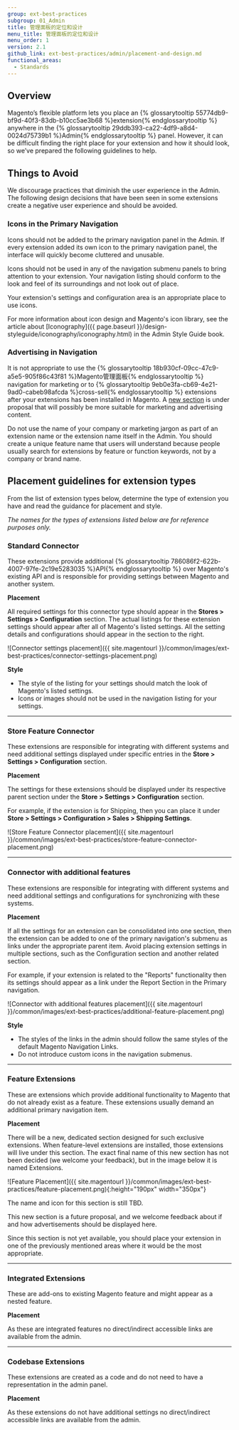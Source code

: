 ```yaml
---
group: ext-best-practices
subgroup: 01_Admin
title: 管理面板的定位和设计
menu_title: 管理面板的定位和设计
menu_order: 1
version: 2.1
github_link: ext-best-practices/admin/placement-and-design.md
functional_areas:
  - Standards
---
```


## Overview

Magento’s flexible platform lets you place an {% glossarytooltip 55774db9-bf9d-40f3-83db-b10cc5ae3b68 %}extension{% endglossarytooltip %} anywhere in the {% glossarytooltip 29ddb393-ca22-4df9-a8d4-0024d75739b1 %}Admin{% endglossarytooltip %} panel. However, it can be difficult finding the right place for your extension and how it should look, so we’ve prepared the following guidelines to help.

## Things to Avoid

We discourage practices that diminish the user experience in the Admin. The following design decisions that have been seen in some extensions create a negative user experience and should be avoided.

### Icons in the Primary Navigation
Icons should not be added to the primary navigation panel in the Admin. If every extension added its own icon to the primary navigation panel, the interface will quickly become cluttered and unusable.

Icons should not be used in any of the navigation submenu panels to bring attention to your extension. Your navigation listing should conform to the look and feel of its surroundings and not look out of place.

Your extension's settings and configuration area is an appropriate place to use icons.

For more information about icon design and Magento's icon library, see the article about  [Iconography]({{ page.baseurl }}/design-styleguide/iconography/iconography.html) in the Admin Style Guide book.

### Advertising in Navigation
It is not appropriate to use the {% glossarytooltip 18b930cf-09cc-47c9-a5e5-905f86c43f81 %}Magento管理面板{% endglossarytooltip %} navigation for marketing or to {% glossarytooltip 9eb0e3fa-cb69-4e21-9ad0-cabeb98afcda %}cross-sell{% endglossarytooltip %} extensions after your extensions has been installed in Magento. A [new section](#feature-extensions) is under proposal that will possibly be more suitable for marketing and advertising content.

Do not use the name of your company or marketing jargon as part of an extension name or the extension name itself in the Admin. You should create a unique feature name that users will understand because people usually search for extensions by feature or function keywords, not by a company or brand name.

## Placement guidelines for extension types
From the list of extension types below, determine the type of extension you have and read the guidance for placement and style.

*The names for the types of extensions listed below are for reference purposes only.*

### Standard Connector
These extensions provide additional {% glossarytooltip 786086f2-622b-4007-97fe-2c19e5283035 %}API{% endglossarytooltip %} over Magento's existing API and is responsible for providing settings between Magento and another system.

**Placement**

All required settings for this connector type should appear in the **Stores > Settings > Configuration** section. The actual listings for these extension settings should appear after all of Magento's listed settings. All the setting details and configurations should appear in the section to the right.

![Connector settings placement]({{ site.magentourl }}/common/images/ext-best-practices/connector-settings-placement.png)

**Style**

* The style of the listing for your settings should match the look of Magento's listed settings.
* Icons or images should not be used in the navigation listing for your settings.

---

### Store Feature Connector
These extensions are responsible for integrating with different systems and need additional
settings displayed under specific entries in the **Store > Settings > Configuration** section.

**Placement**

The settings for these extensions should be displayed under its respective parent section under the **Store > Settings > Configuration** section.

For example, if the extension is for Shipping, then you can place it under **Store > Settings > Configuration > Sales > Shipping Settings**.

![Store Feature Connector placement]({{ site.magentourl }}/common/images/ext-best-practices/store-feature-connector-placement.png)

---

### Connector with additional features
These extensions are responsible for integrating with different systems and need additional settings and configurations for synchronizing with these systems.

**Placement**

If all the settings for an extension can be consolidated into one section, then the extension can be added to one of the primary navigation's submenu as links under the appropriate parent item. Avoid placing extension settings in multiple sections, such as the Configuration section and another related section.

For example, if your extension is related to the "Reports" functionality then its settings should appear as a link under the Report Section in the Primary navigation.

![Connector with additional features placement]({{ site.magentourl }}/common/images/ext-best-practices/additional-feature-placement.png)

**Style**

* The styles of the links in the admin should follow the same styles of the default Magento Navigation Links.
* Do not introduce custom icons in the navigation submenus.

---

### Feature Extensions

These are extensions which provide additional functionality to Magento that do not already exist as a feature. These extensions usually demand an additional primary navigation item.

**Placement**

There will be a new, dedicated section designed for such exclusive extensions. When feature-level extensions are installed, those extensions will live under this section. The exact final name of this new section has not been decided (we welcome your feedback), but in the image below it is named Extensions.

![Feature Placement]({{ site.magentourl }}/common/images/ext-best-practices/feature-placement.png){:height="190px" width="350px"}

<div class="bs-callout bs-callout-info" id="info">
  <p>The name and icon for this section is still TBD.</p>
  <p>This new section is a future proposal, and we welcome feedback about if and how advertisements should be displayed here.</p>
</div>

Since this section is not yet available, you should place your extension in one of the previously mentioned areas where it would be the most appropriate.

---

### Integrated Extensions

These are add-ons to existing Magento feature and might appear as a nested feature.

**Placement**

As these are integrated features no direct/indirect accessible links are available from the admin.

---

### Codebase Extensions

These extensions are created as a code and do not need to have a representation in the admin panel.

**Placement**

As these extensions do not have additional settings no direct/indirect accessible links are available from the admin.
